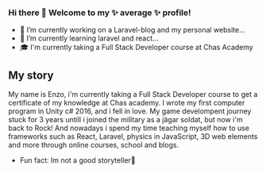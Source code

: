 ### Hi there 👋 Welcome to my ✨ average ✨ profile!

- 💼 I’m currently working on a Laravel-blog and my personal website...
- 🧠 I’m currently learning laravel and react...
- 🎓 I'm currently taking a Full Stack Developer course at Chas Academy

## My story 
My name is Enzo, i'm currently taking a Full Stack Developer course to get a certificate of my knowledge at Chas academy. I wrote my first computer program in Unity c# 2016, and i fell in love. My game develompent journey stuck for 3 years untill i joined the military as a jägar soldat, but now i'm back to Rock! And nowadays i spend my time teaching myself how to use frameworks such as React, Laravel, physics in JavaScript, 3D web elements and more through online courses, school and blogs.
-  Fun fact: Im not a good storyteller📜


